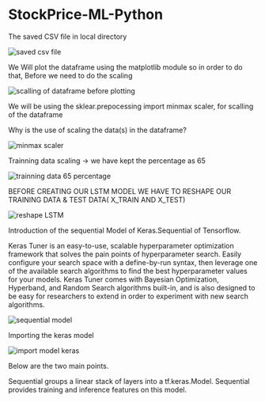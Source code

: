 # StockPrice-ML-Python

The saved CSV file in local directory

![saved csv file](https://user-images.githubusercontent.com/40432616/84531290-0265fe80-ad02-11ea-8ec8-a42e83f25711.PNG)


We Will plot the dataframe using the matplotlib module so in order to do that, Before we need to do the scaling



![scalling of dataframe before plotting](https://user-images.githubusercontent.com/40432616/84531802-c1221e80-ad02-11ea-9424-fcb068d9c034.PNG)


We will be using the sklear.prepocessing import minmax scaler, for scalling of the dataframe

Why is the use of scaling the data(s) in the dataframe?

![minmax scaler](https://user-images.githubusercontent.com/40432616/84535029-9a66e680-ad08-11ea-9759-9a7d02647e2c.PNG)


Trainning data scaling -> we have kept the percentage as 65

![trainning data 65 percentage](https://user-images.githubusercontent.com/40432616/84535741-0138cf80-ad0a-11ea-8834-c104881a924b.PNG)


  BEFORE CREATING OUR LSTM MODEL WE HAVE TO RESHAPE OUR TRAINING DATA & TEST DATA( X_TRAIN AND X_TEST)

![reshape LSTM](https://user-images.githubusercontent.com/40432616/84751763-8eb24300-afda-11ea-89f3-ac9b34a003d4.png)



Introduction of the sequential Model of Keras.Sequential of Tensorflow.

Keras Tuner is an easy-to-use, scalable hyperparameter optimization framework that solves the pain points of hyperparameter search. Easily configure your search space with a define-by-run syntax, then leverage one of the available search algorithms to find the best hyperparameter values for your models. Keras Tuner comes with Bayesian Optimization, Hyperband, and Random Search algorithms built-in, and is also designed to be easy for researchers to extend in order to experiment with new search algorithms.

![sequential model](https://user-images.githubusercontent.com/40432616/85585257-763acc00-b65d-11ea-91b2-8197ae77dd6f.PNG)

Importing the keras model 

![import model keras](https://user-images.githubusercontent.com/40432616/85585607-c31ea280-b65d-11ea-80b0-15bbc85733f0.PNG)

Below are the two main points.

Sequential groups a linear stack of layers into a tf.keras.Model.
Sequential provides training and inference features on this model.


